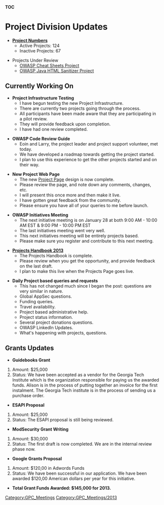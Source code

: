 __TOC__

# Project Division Updates

  - **[Project
    Numbers](https://docs.google.com/a/owasp.org/spreadsheet/ccc?key=0AllOCxlYdf1AdFdaYXJ6SDFXNXBaemNwbnNHN3N5RVE#gid=16)**
      - Active Projects: 124
      - Inactive Projects: 67

<!-- end list -->

  - Projects Under Review
      - [OWASP Cheat Sheets
        Project](https://www.owasp.org/index.php/Cheat_Sheets)
      - [OWASP Java HTML Sanitizer
        Project](https://www.owasp.org/index.php/OWASP_Java_HTML_Sanitizer_Project)

## Currently Working On

  - **Project Infrastructure Testing**
      - I have begun testing the new Project Infrastructure.
      - There are currently two projects going through the process.
      - All participants have been made aware that they are
        participating in a pilot review.
      - They will provide feedback upon completion.
      - I have had one review completed.

<!-- end list -->

  - **OWASP Code Review Guide**
      - Eoin and Larry, the project leader and project support
        volunteer, met today.
      - We have developed a roadmap towards getting the project started.
      - I plan to use this experience to get the other projects started
        and on their way.

<!-- end list -->

  - **New Project Web Page**
      - The new [Project
        Page](https://www.owasp.org/index.php/Test2test) design is now
        complete.
      - Please review the page, and note down any comments, changes,
        etc.
      - I will present this once more and then make it live.
      - I have gotten great feedback from the community.
      - Please ensure you have all of your queries to me before launch.

<!-- end list -->

  - **OWASP Initiatives Meeting**
      - The next initiative meeting is on January 28 at both 9:00 AM -
        10:00 AM EST & 9:00 PM - 10:00 PM EST
      - The last initiatives meeting went very well.
      - This next initiatives meeting will be entirely projects based.
      - Please make sure you register and contribute to this next
        meeting.

<!-- end list -->

  - **[Projects
    Handbook 2013](https://docs.google.com/a/owasp.org/document/d/1MpZx5w4TaqS-FoQaEXDhncz6dhG4mdgC4id2HsJQhjc/edit)**
      - The Projects Handbook is complete.
      - Please review when you get the opportunity, and provide feedback
        on the last draft.
      - I plan to make this live when the Projects Page goes live.

<!-- end list -->

  - **Daily Project based queries and requests**
      - This has not changed much since I began the post: questions are
        very similar in nature.
      - Global AppSec questions.
      - Funding queries.
      - Travel availability.
      - Project based administrative help.
      - Project status information.
      - Several project donations questions.
      - OWASP LinkedIn Updates.
      - What's happening with projects, questions.

## Grants Updates

  - **Guidebooks Grant**

<!-- end list -->

1.  Amount: $25,000
2.  Status: We have been accepted as a vendor for the Georgia Tech
    Institute which is the organization responsible for paying us the
    awarded funds. Alison is in the process of putting together an
    invoice for the first instalment. The Georgia Tech institute is in
    the process of sending us a purchase order.

<!-- end list -->

  - **ESAPI Proposal**

<!-- end list -->

1.  Amount: $25,000
2.  Status: The ESAPI proposal is still being reviewed.

<!-- end list -->

  - **ModSecurity Grant Writing**

<!-- end list -->

1.  Amount: $30,000
2.  Status: The first draft is now completed. We are in the internal
    review phase now.

<!-- end list -->

  - **Google Grants Proposal**

<!-- end list -->

1.  Amount: $120,00 in Adwords Funds
2.  Status: We have been successful in our application. We have been
    awarded $120,00 American dollars per year for this initiative.

<!-- end list -->

  - **Total Grant Funds Awarded: $145,000 for 2013.**

[Category:GPC_Meetings](Category:GPC_Meetings "wikilink")
[Category:GPC_Meetings/2013](Category:GPC_Meetings/2013 "wikilink")